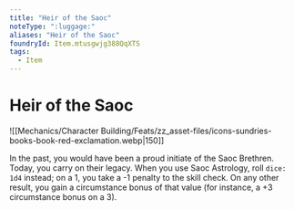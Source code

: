 ```yaml
---
title: "Heir of the Saoc"
noteType: ":luggage:"
aliases: "Heir of the Saoc"
foundryId: Item.mtusgwjg388QqXTS
tags:
  - Item
---
```


# Heir of the Saoc
![[Mechanics/Character Building/Feats/zz_asset-files/icons-sundries-books-book-red-exclamation.webp|150]]

In the past, you would have been a proud initiate of the Saoc Brethren. Today, you carry on their legacy. When you use Saoc Astrology, roll `dice: 1d4` instead; on a 1, you take a -1 penalty to the skill check. On any other result, you gain a circumstance bonus of that value (for instance, a +3 circumstance bonus on a 3).
